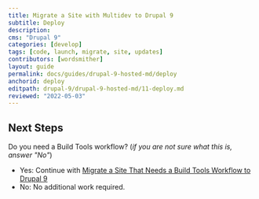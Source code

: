 ```yaml
---
title: Migrate a Site with Multidev to Drupal 9
subtitle: Deploy
description: 
cms: "Drupal 9"
categories: [develop]
tags: [code, launch, migrate, site, updates]
contributors: [wordsmither]
layout: guide
permalink: docs/guides/drupal-9-hosted-md/deploy
anchorid: deploy
editpath: drupal-9/drupal-9-hosted-md/11-deploy.md
reviewed: "2022-05-03"
---
```


<Partial file="drupal-9/deploy-live.md" />

## Next Steps

Do you need a Build Tools workflow? (*if you are not sure what this is, answer "No"*)

- Yes: Continue with [Migrate a Site That Needs a Build Tools Workflow to Drupal 9](/guides/drupal-9-hosted-btworkflow)
- No: No additional work required.
